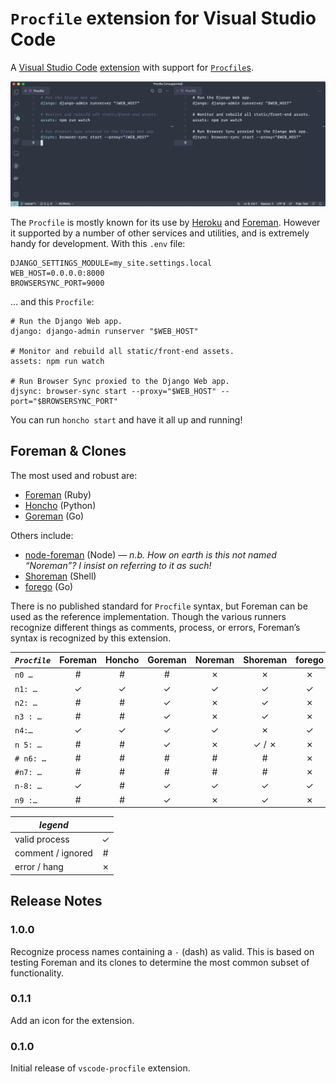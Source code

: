 # `Procfile` extension for Visual Studio Code

A [Visual Studio Code][VSCode] [extension][VSCext] with support for
[`Procfile`s][Heroku].

![syntax hilighting](assets/side-by-side.png)

The `Procfile` is mostly known for its use by [Heroku][] and [Foreman][]. However it
supported by a number of other services and utilities, and is extremely handy for
development. With this `.env` file:

```dotenv
DJANGO_SETTINGS_MODULE=my_site.settings.local
WEB_HOST=0.0.0.0:8000
BROWSERSYNC_PORT=9000
```

… and this `Procfile`:

```procfile
# Run the Django Web app.
django: django-admin runserver "$WEB_HOST"

# Monitor and rebuild all static/front-end assets.
assets: npm run watch

# Run Browser Sync proxied to the Django Web app.
djsync: browser-sync start --proxy="$WEB_HOST" --port="$BROWSERSYNC_PORT"
```

You can run `honcho start` and have it all up and running!

## Foreman & Clones

The most used and robust are:

- [Foreman][] (Ruby)
- [Honcho][] (Python)
- [Goreman][] (Go)

Others include:

- [node-foreman][Noreman] (Node) *— n.b. How on earth is this not named “Noreman”?
  I insist on referring to it as such!*
- [Shoreman][] (Shell)
- [forego][] (Go)

[VSCode]: https://code.visualstudio.com/
[VSCext]: https://marketplace.visualstudio.com/VSCode
[Heroku]: https://devcenter.heroku.com/articles/procfile
[Foreman]: http://ddollar.github.io/foreman/
[Honcho]: https://github.com/nickstenning/honcho
[Goreman]: https://github.com/mattn/goreman
[Noreman]: https://github.com/strongloop/node-foreman
[Shoreman]: https://github.com/chrismytton/shoreman
[forego]: https://github.com/ddollar/forego

There is no published standard for `Procfile` syntax, but Foreman can be used as the
reference implementation. Though the various runners recognize different things as
comments, process, or errors, Foreman’s syntax is recognized by this extension.

| *`Procfile`* |  Foreman  |  Honcho   |  Goreman  |  Noreman  |  Shoreman  |  forego  |
| ------------ |:---------:|:---------:|:---------:|:---------:|:----------:|:--------:|
| `n0 …      ` |     #     |     #     |     #     |        ✗  |         ✗  |       ✗  |
| `n1: …     ` |  ✓        |  ✓        |  ✓        |  ✓        |  ✓         |  ✓       |
| ` n2: …    ` |     #     |     #     |  ✓        |        ✗  |  ✓         |       ✗  |
| `n3 : …    ` |     #     |     #     |  ✓        |        ✗  |  ✓         |       ✗  |
| `n4:…      ` |  ✓        |  ✓        |  ✓        |  ✓        |         ✗  |  ✓       |
| `n 5: …    ` |     #     |     #     |  ✓        |        ✗  |  ✓   /  ✗  |       ✗  |
| `# n6: …   ` |     #     |     #     |     #     |     #     |     #      |       ✗  |
| `#n7: …    ` |     #     |     #     |     #     |     #     |     #      |       ✗  |
| `n-8: …    ` |  ✓        |     #     |  ✓        |  ✓        |  ✓         |  ✓       |
| `n9 :…     ` |     #     |     #     |  ✓        |        ✗  |  ✓         |       ✗  |

|     *legend*      |     |
| ----------------- |:---:|
| valid process     |  ✓  |
| comment / ignored |  #  |
| error / hang      |  ✗  |

## Release Notes

### 1.0.0

Recognize process names containing a `-` (dash) as valid. This is based on testing
Foreman and its clones to determine the most common subset of functionality.

### 0.1.1

Add an icon for the extension.


### 0.1.0

Initial release of `vscode-procfile` extension.
